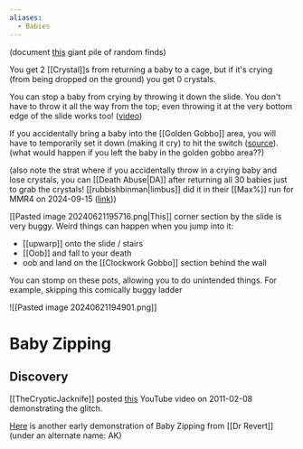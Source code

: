 ```yaml
---
aliases:
  - Babies
---
```

(document [this](https://discord.com/channels/313375426112389123/408694062862958592/669079522234073091) giant pile of random finds)

You get 2 [[Crystal]]s from returning a baby to a cage, but if it's crying (from being dropped on the ground) you get 0 crystals.

You can stop a baby from crying by throwing it down the slide. You don't have to throw it all the way from the top; even throwing it at the very bottom edge of the slide works too! ([video](https://discord.com/channels/313375426112389123/408694062862958592/1253558811092979743))

If you accidentally bring a baby into the [[Golden Gobbo]] area, you will have to temporarily set it down (making it cry) to hit the switch ([source](https://discord.com/channels/313375426112389123/408694062862958592/1283772746886676583)). (what would happen if you left the baby in the golden gobbo area??)

(also note the strat where if you accidentally throw in a crying baby and lose crystals, you can [[Death Abuse|DA]] after returning all 30 babies just to grab the crystals! [[rubbishbinman|limbus]] did it in their [[Max%]] run for MMR4 on 2024-09-15 ([link](https://www.twitch.tv/videos/2250758415?t=03h29m17s)))

[[Pasted image 20240621195716.png|This]] corner section by the slide is very buggy. Weird things can happen when you jump into it:
- [[upwarp]] onto the slide / stairs
- [[Oob]] and fall to your death
- oob and land on the [[Clockwork Gobbo]] section behind the wall

You can stomp on these pots, allowing you to do unintended things. For example, skipping this comically buggy ladder

![[Pasted image 20240621194901.png]]
# Baby Zipping
## Discovery
[[TheCrypticJacknife]] posted [this](https://youtu.be/Fybv6fa7mNk) YouTube video on 2011-02-08 demonstrating the glitch.

[Here](https://youtu.be/Qis5U9ihdd8&t=357) is another early demonstration of Baby Zipping from [[Dr Revert]] (under an alternate name: AK)